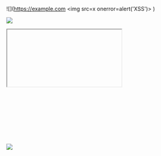 ![](https://example.com
<img src=x onerror=alert('XSS')>
)

![](https://example.com)
<iframe src="javascript:alert('XSS')"></iframe>

![](https://example.com)
<object data="javascript:alert('XSS')"></object>
